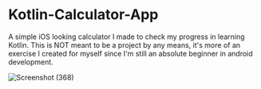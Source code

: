 # Kotlin-Calculator-App
A simple iOS looking calculator I made to check my progress in learning Kotlin. This is NOT meant to be a project by any means, it's more of an exercise I created for myself since I'm still an absolute beginner in android development.


![Screenshot (368)](https://github.com/ritz10001/Kotlin-Calculator-App/assets/87536301/60e72c52-190c-413d-8dcc-01daa563c744)
